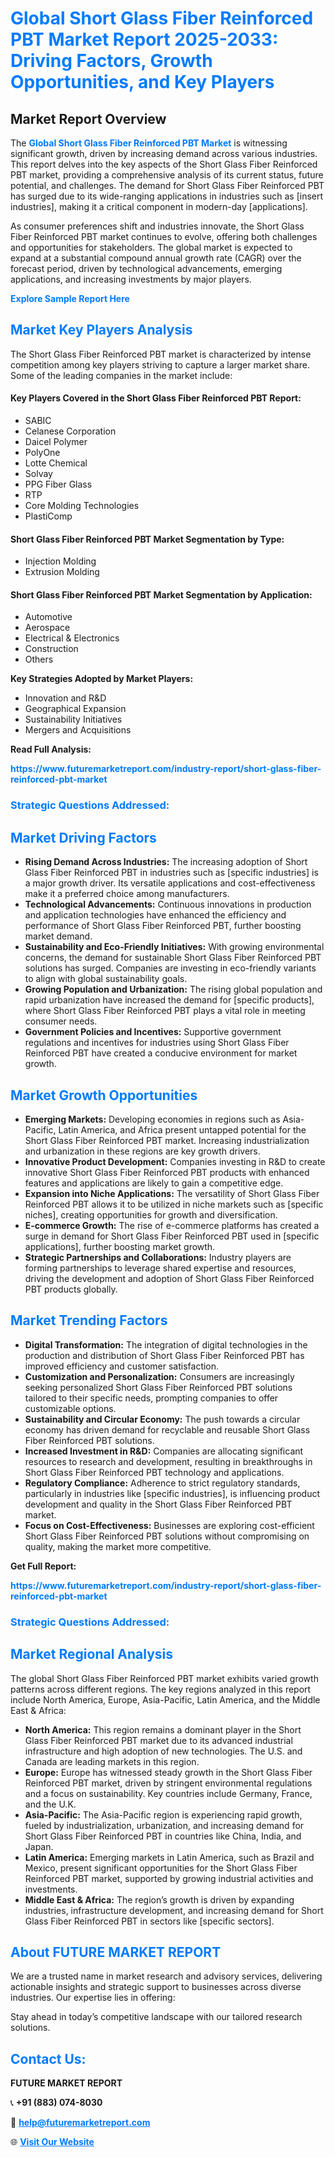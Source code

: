 <h1 style="color: #007BFF;">Global Short Glass Fiber Reinforced PBT Market Report 2025-2033: Driving Factors, Growth Opportunities, and Key Players</h1>

<section id="overview">
<h2>Market Report Overview</h2>
<p>The <a href="https://www.futuremarketreport.com/industry-report/short-glass-fiber-reinforced-pbt-market" style="color: #007BFF; text-decoration: none;"><strong>Global Short Glass Fiber Reinforced PBT Market</strong></a> is witnessing significant growth, driven by increasing demand across various industries. This report delves into the key aspects of the Short Glass Fiber Reinforced PBT market, providing a comprehensive analysis of its current status, future potential, and challenges. The demand for Short Glass Fiber Reinforced PBT has surged due to its wide-ranging applications in industries such as [insert industries], making it a critical component in modern-day [applications].</p>
<p>As consumer preferences shift and industries innovate, the Short Glass Fiber Reinforced PBT market continues to evolve, offering both challenges and opportunities for stakeholders. The global market is expected to expand at a substantial compound annual growth rate (CAGR) over the forecast period, driven by technological advancements, emerging applications, and increasing investments by major players.</p>
</section>

<section id="overview">
<p><a href="https://www.futuremarketreport.com/request-sample/reportId=36594" style="color: #007BFF; text-decoration: none;"><strong>Explore Sample Report Here</strong></a></p>
</section>

<section id="key-players">
<h2 style="color: #007BFF;">Market Key Players Analysis</h2>
<p>The Short Glass Fiber Reinforced PBT market is characterized by intense competition among key players striving to capture a larger market share. Some of the leading companies in the market include:</p>
<h4>Key Players Covered in the Short Glass Fiber Reinforced PBT Report:</h4>
<ul><li>SABIC</li><li>Celanese Corporation</li><li>Daicel Polymer</li><li>PolyOne</li><li>Lotte Chemical</li><li>Solvay</li><li>PPG Fiber Glass</li><li>RTP</li><li>Core Molding Technologies</li><li>PlastiComp</li></ul>
<h4>Short Glass Fiber Reinforced PBT Market Segmentation by Type:</h4>
<ul><li>Injection Molding</li><li>Extrusion Molding</li></ul>

<h4>Short Glass Fiber Reinforced PBT Market Segmentation by Application:</h4>
<ul><li>Automotive</li><li>Aerospace</li><li>Electrical &amp; Electronics</li><li>Construction</li><li>Others</li></ul>
<p><strong>Key Strategies Adopted by Market Players:</strong></p>
<ul>
<li>Innovation and R&D</li>
<li>Geographical Expansion</li>
<li>Sustainability Initiatives</li>
<li>Mergers and Acquisitions</li>
</ul>
</section>

<section>
<p><strong>Read Full Analysis: </strong></p><a href="https://www.futuremarketreport.com/industry-report/short-glass-fiber-reinforced-pbt-market" style="color: #007BFF; text-decoration: none;"><strong>https://www.futuremarketreport.com/industry-report/short-glass-fiber-reinforced-pbt-market</strong></a>
<h3 style="color: #007BFF;">Strategic Questions Addressed:</h3>
</section>

<section id="driving-factors">
<h2 style="color: #007BFF;">Market Driving Factors</h2>
<ul>
<li><strong>Rising Demand Across Industries:</strong> The increasing adoption of Short Glass Fiber Reinforced PBT in industries such as [specific industries] is a major growth driver. Its versatile applications and cost-effectiveness make it a preferred choice among manufacturers.</li>
<li><strong>Technological Advancements:</strong> Continuous innovations in production and application technologies have enhanced the efficiency and performance of Short Glass Fiber Reinforced PBT, further boosting market demand.</li>
<li><strong>Sustainability and Eco-Friendly Initiatives:</strong> With growing environmental concerns, the demand for sustainable Short Glass Fiber Reinforced PBT solutions has surged. Companies are investing in eco-friendly variants to align with global sustainability goals.</li>
<li><strong>Growing Population and Urbanization:</strong> The rising global population and rapid urbanization have increased the demand for [specific products], where Short Glass Fiber Reinforced PBT plays a vital role in meeting consumer needs.</li>
<li><strong>Government Policies and Incentives:</strong> Supportive government regulations and incentives for industries using Short Glass Fiber Reinforced PBT have created a conducive environment for market growth.</li>
</ul>
</section>

<section id="growth-opportunities">
<h2 style="color: #007BFF;">Market Growth Opportunities</h2>
<ul>
<li><strong>Emerging Markets:</strong> Developing economies in regions such as Asia-Pacific, Latin America, and Africa present untapped potential for the Short Glass Fiber Reinforced PBT market. Increasing industrialization and urbanization in these regions are key growth drivers.</li>
<li><strong>Innovative Product Development:</strong> Companies investing in R&D to create innovative Short Glass Fiber Reinforced PBT products with enhanced features and applications are likely to gain a competitive edge.</li>
<li><strong>Expansion into Niche Applications:</strong> The versatility of Short Glass Fiber Reinforced PBT allows it to be utilized in niche markets such as [specific niches], creating opportunities for growth and diversification.</li>
<li><strong>E-commerce Growth:</strong> The rise of e-commerce platforms has created a surge in demand for Short Glass Fiber Reinforced PBT used in [specific applications], further boosting market growth.</li>
<li><strong>Strategic Partnerships and Collaborations:</strong> Industry players are forming partnerships to leverage shared expertise and resources, driving the development and adoption of Short Glass Fiber Reinforced PBT products globally.</li>
</ul>
</section>

<section id="trending-factors">
<h2 style="color: #007BFF;">Market Trending Factors</h2>
<ul>
<li><strong>Digital Transformation:</strong> The integration of digital technologies in the production and distribution of Short Glass Fiber Reinforced PBT has improved efficiency and customer satisfaction.</li>
<li><strong>Customization and Personalization:</strong> Consumers are increasingly seeking personalized Short Glass Fiber Reinforced PBT solutions tailored to their specific needs, prompting companies to offer customizable options.</li>
<li><strong>Sustainability and Circular Economy:</strong> The push towards a circular economy has driven demand for recyclable and reusable Short Glass Fiber Reinforced PBT solutions.</li>
<li><strong>Increased Investment in R&D:</strong> Companies are allocating significant resources to research and development, resulting in breakthroughs in Short Glass Fiber Reinforced PBT technology and applications.</li>
<li><strong>Regulatory Compliance:</strong> Adherence to strict regulatory standards, particularly in industries like [specific industries], is influencing product development and quality in the Short Glass Fiber Reinforced PBT market.</li>
<li><strong>Focus on Cost-Effectiveness:</strong> Businesses are exploring cost-efficient Short Glass Fiber Reinforced PBT solutions without compromising on quality, making the market more competitive.</li>
</ul>
</section>

<section>
<p><strong>Get Full Report: </strong></p><a href="https://www.futuremarketreport.com/industry-report/short-glass-fiber-reinforced-pbt-market" style="color: #007BFF; text-decoration: none;"><strong>https://www.futuremarketreport.com/industry-report/short-glass-fiber-reinforced-pbt-market</strong></a>
<h3 style="color: #007BFF;">Strategic Questions Addressed:</h3>
</section>


<section id="regional-analysis">
<h2 style="color: #007BFF;">Market Regional Analysis</h2>
<p>The global Short Glass Fiber Reinforced PBT market exhibits varied growth patterns across different regions. The key regions analyzed in this report include North America, Europe, Asia-Pacific, Latin America, and the Middle East & Africa:</p>
<ul>
<li><strong>North America:</strong> This region remains a dominant player in the Short Glass Fiber Reinforced PBT market due to its advanced industrial infrastructure and high adoption of new technologies. The U.S. and Canada are leading markets in this region.</li>
<li><strong>Europe:</strong> Europe has witnessed steady growth in the Short Glass Fiber Reinforced PBT market, driven by stringent environmental regulations and a focus on sustainability. Key countries include Germany, France, and the U.K.</li>
<li><strong>Asia-Pacific:</strong> The Asia-Pacific region is experiencing rapid growth, fueled by industrialization, urbanization, and increasing demand for Short Glass Fiber Reinforced PBT in countries like China, India, and Japan.</li>
<li><strong>Latin America:</strong> Emerging markets in Latin America, such as Brazil and Mexico, present significant opportunities for the Short Glass Fiber Reinforced PBT market, supported by growing industrial activities and investments.</li>
<li><strong>Middle East & Africa:</strong> The region’s growth is driven by expanding industries, infrastructure development, and increasing demand for Short Glass Fiber Reinforced PBT in sectors like [specific sectors].</li>
</ul>
</section>

<footer>
<h2 style="color: #007BFF;">About FUTURE MARKET REPORT</h2>
<p>We are a trusted name in market research and advisory services, delivering actionable insights and strategic support to businesses across diverse industries. Our expertise lies in offering:</p>

<p>Stay ahead in today’s competitive landscape with our tailored research solutions.</p>

<h2 style="color: #007BFF;">Contact Us:</h2>
<p><strong>FUTURE MARKET REPORT</strong></p>
<p>📞 <strong>+91 (883) 074-8030</strong></p>
<p>📧 <strong><a href="mailto:help@futuremarketreport.com" style="color: #007BFF;">help@futuremarketreport.com</a></strong></p>
<p>🌐 <strong><a href="https://www.futuremarketreport.com/" style="color: #007BFF;">Visit Our Website</a></strong></p>
</footer>